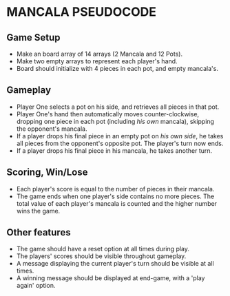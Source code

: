 # MANCALA PSEUDOCODE
## Game Setup
- Make an board array of 14 arrays (2 Mancala and 12 Pots).
- Make two empty arrays to represent each player's hand.
- Board should initialize with 4 pieces in each pot, and empty mancala's.

## Gameplay
- Player One selects a pot on his side, and retrieves all pieces in that pot. 
- Player One's hand then automatically moves counter-clockwise, dropping one piece in each pot (including *his own* mancala), skipping the opponent's mancala.
- If a player drops his final piece in an empty pot on *his own side*, he takes all pieces from the opponent's opposite pot. The player's turn now ends.
- If a player drops his final piece in his mancala, he takes another turn.

## Scoring, Win/Lose
- Each player's score is equal to the number of pieces in their mancala.
- The game ends when one player's side contains no more pieces. The total value of each player's mancala is counted and the higher number wins the game.

## Other features
- The game should have a reset option at all times during play.
- The players' scores should be visible throughout gameplay.
- A message displaying the current player's turn should be visible at all times.
- A winning message should be displayed at end-game, with a 'play again' option.